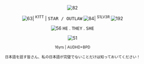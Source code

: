 
<p align="center"><img src="https://i.postimg.cc/k4KnwBkW/IMG_1689.gif" alt="82"/></p>
<p align="center"> <img src="https://i.postimg.cc/pL8s89jB/C3673471-92-EA-4-DF3-A90-F-EC235-E42-E601.gif" alt="63"/>| <sup>K1TT</sup> | <samp>STAR / OUTLAW</samp> <img src="https://i.postimg.cc/sg27D4TQ/D930209E-2187-4D0D-8523-7FBD2EC3F4BE.gif" alt="84"/>| <sup> S1LV3R </sup> <img src="https://i.postimg.cc/7LCCVjr7/D1688DB0-542B-4619-8CB7-19787E30A7FA.gif" alt="192"/></p>
<p align="center"> <img src="https://i.postimg.cc/W4ZcdbpR/853-A30-C5-8-E71-46-E3-8612-AF88-C73224-EA.gif" alt="56"/>
<kbd>HE</kbd> . <kbd>THEY</kbd> . <kbd>SHE</kbd></p><p align="center"> <img src="https://i.postimg.cc/vZ996bLq/F70-F167-C-D232-48-F0-BA26-83-B64-FF99933.gif" alt="51"/></p> <p align="center"><sub>16yrs | AUDHD+BPD</p>
<p align="center"> <sub> 日本語を話す皆さん、私の日本語が完璧でないことだけは知っておいてください！</sub>
